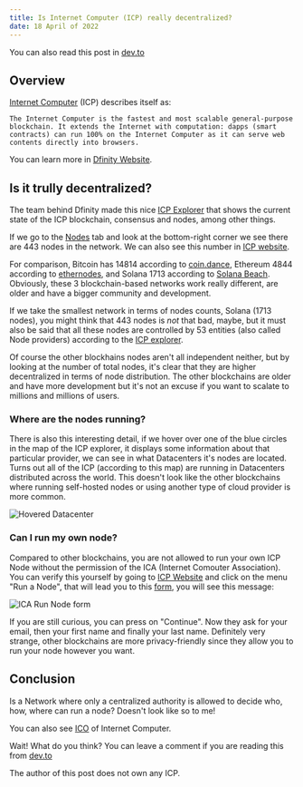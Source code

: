 ```yaml
---
title: Is Internet Computer (ICP) really decentralized?
date: 18 April of 2022
---
```


You can also read this post in [dev.to](https://dev.to/mkenzo_8/is-internet-computer-icp-really-decentralized-1boe)

## Overview

[Internet Computer](https://internetcomputer.org/) (ICP) describes itself as:

```
The Internet Computer is the fastest and most scalable general-purpose blockchain. It extends the Internet with computation: dapps (smart contracts) can run 100% on the Internet Computer as it can serve web contents directly into browsers.
```

You can learn more in [Dfinity Website](https://dfinity.org/howitworks).

## Is it trully decentralized?

The team behind Dfinity made this nice [ICP Explorer](https://dashboard.internetcomputer.org/) that shows the current state of the ICP blockchain, consensus and nodes, among other things.

If we go to the [Nodes](https://dashboard.internetcomputer.org/nodes) tab and look at the bottom-right corner we see there are 443 nodes in the network. We can also see this number in [ICP website](https://internetcomputer.org/). 

For comparison, Bitcoin has 14814 according to [coin.dance](https://coin.dance/nodes), Ethereum 4844 according to [ethernodes](https://www.ethernodes.org/), and Solana 1713 according to [Solana Beach](https://solanabeach.io/validators). Obviously, these 3 blockchain-based networks work really different, are older and have a bigger community and development.

If we take the smallest network in terms of nodes counts, Solana (1713 nodes), you might think that 443 nodes is _not_ that bad, maybe, but it must also be said that all these nodes are controlled by 53 entities (also called Node providers) according to the [ICP explorer](https://dashboard.internetcomputer.org/). 

Of course the other blockhains nodes aren't all independent neither, but by looking at the number of total nodes, it's clear that they are higher decentralized in terms of node distribution. The other blockchains are older and have more development but it's not an excuse if you want to scalate to millions and millions of users.

### Where are the nodes running?

There is also this interesting detail, if we hover over one of the blue circles in the map of the ICP explorer, it displays some information about that particular provider, we can see in what Datacenters it's nodes are located. Turns out all of the ICP (according to this map) are running in Datacenters distributed across the world. This doesn't look like the other blockchains where running self-hosted nodes or using another type of cloud provider is more common.

![Hovered Datacenter](../blog/internet_computer/1_hovered_node_provider.png)

### Can I run my own node?

Compared to other blockchains, you are not allowed to run your own ICP Node without the permission of the ICA (Internet Comouter Association). You can verify this yourself by going to [ICP Website](https://internetcomputer.org/) and click on the menu "Run a Node", that will lead you to this [form](https://internet-computer.typeform.com/to/IWl3iClx), you will see this message:

![ICA Run Node form](../blog/internet_computer/1_ica_run_node.png)

If you are still curious, you can press on "Continue". Now they ask for your email, then your first name and finally your last name. Definitely very strange, other blockchains are more privacy-friendly since they allow you to run your node however you want.

## Conclusion

Is a Network where only a centralized authority is allowed to decide who, how, where can run a node? Doesn't look like so to me! 

You can also see [ICO](https://coincodex.com/ico/internet-computer/) of Internet Computer.

Wait! What do you think? You can leave a comment if you are reading this from [dev.to](https://dev.to/mkenzo_8/is-internet-computer-icp-really-decentralized-1boe)

The author of this post does not own any ICP.
